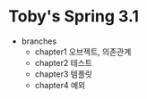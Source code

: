 # Toby's Spring 3.1

- branches
  - chapter1 오브젝트, 의존관계
  - chapter2 테스트
  - chapter3 템플릿
  - chapter4 예외
